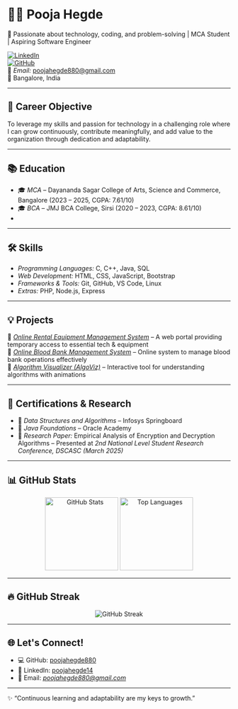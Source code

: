 # 👩‍💻 Pooja Hegde

🚀 Passionate about technology, coding, and problem-solving | MCA Student | Aspiring Software Engineer  

[![LinkedIn](https://img.shields.io/badge/LinkedIn-Connect-blue)](http://www.linkedin.com/in/poojahegde14)  
[![GitHub](https://img.shields.io/badge/GitHub-Profile-black)](https://github.com/poojahegde880)  
📧 *Email:* poojahegde880@gmail.com  
📍 Bangalore, India  

---

## 🎯 Career Objective
To leverage my skills and passion for technology in a challenging role where I can grow continuously, contribute meaningfully, and add value to the organization through dedication and adaptability.

---

## 📚 Education
- 🎓 *MCA* – Dayananda Sagar College of Arts, Science and Commerce, Bangalore (2023 – 2025, CGPA: 7.61/10)  
- 🎓 *BCA* – JMJ BCA College, Sirsi (2020 – 2023, CGPA: 8.61/10)  
-
---

## 🛠 Skills
- *Programming Languages:* C, C++, Java, SQL  
- *Web Development:* HTML, CSS, JavaScript, Bootstrap  
- *Frameworks & Tools:* Git, GitHub, VS Code, Linux  
- *Extras:* PHP, Node.js, Express  

---

## 💡 Projects
🔹 *[Online Rental Equipment Management System](#)* – A web portal providing temporary access to essential tech & equipment  
🔹 *[Online Blood Bank Management System](#)* – Online system to manage blood bank operations effectively  
🔹 *[Algorithm Visualizer (AlgoViz)](#)* – Interactive tool for understanding algorithms with animations  

---

## 📜 Certifications & Research
- 📘 *Data Structures and Algorithms* – Infosys Springboard  
- 📘 *Java Foundations* – Oracle Academy  
- 📝 *Research Paper:* Empirical Analysis of Encryption and Decryption Algorithms – Presented at *2nd National Level Student Research Conference, DSCASC (March 2025)*  

---

## 📊 GitHub Stats
<p align="center">
  <img src="https://github-readme-stats.vercel.app/api?username=poojahegde880&show_icons=true&theme=radical" alt="GitHub Stats" height="165" />
  <img src="https://github-readme-stats.vercel.app/api/top-langs/?username=poojahegde880&layout=compact&theme=radical" alt="Top Languages" height="165" />
</p>

---

## 🔥 GitHub Streak
<p align="center">
  <img src="https://streak-stats.demolab.com?user=poojahegde880&theme=radical&hide_border=true" alt="GitHub Streak" />
</p>

---

## 🌐 Let's Connect!
- 💻 GitHub: [poojahegde880](https://github.com/poojahegde880)  
- 💼 LinkedIn: [poojahegde14](http://www.linkedin.com/in/poojahegde14)  
- 📧 Email: *poojahegde880@gmail.com*  

---

✨ “Continuous learning and adaptability are my keys to growth.”

